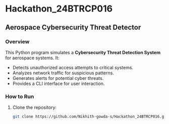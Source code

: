 # Hackathon_24BTRCP016

## Aerospace Cybersecurity Threat Detector

### Overview
This Python program simulates a **Cybersecurity Threat Detection System** for aerospace systems. It:
- Detects unauthorized access attempts to critical systems.
- Analyzes network traffic for suspicious patterns.
- Generates alerts for potential cyber threats.
- Provides a CLI interface for user interaction.

### How to Run
1. Clone the repository:
   ```bash
   git clone https://github.com/Nikhith-gowda-s/Hackathon_24BTRCP016.git
